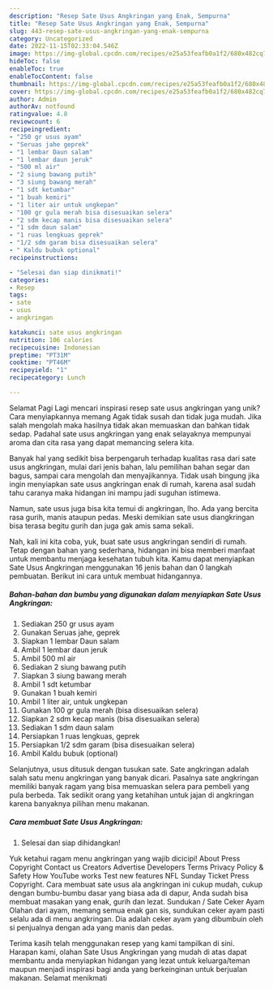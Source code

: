 ```yaml
---
description: "Resep Sate Usus Angkringan yang Enak, Sempurna"
title: "Resep Sate Usus Angkringan yang Enak, Sempurna"
slug: 443-resep-sate-usus-angkringan-yang-enak-sempurna
category: Uncategorized
date: 2022-11-15T02:33:04.546Z
image: https://img-global.cpcdn.com/recipes/e25a53feafb0a1f2/680x482cq70/sate-usus-angkringan-foto-resep-utama.jpg
hideToc: false
enableToc: true
enableTocContent: false
thumbnail: https://img-global.cpcdn.com/recipes/e25a53feafb0a1f2/680x482cq70/sate-usus-angkringan-foto-resep-utama.jpg
cover: https://img-global.cpcdn.com/recipes/e25a53feafb0a1f2/680x482cq70/sate-usus-angkringan-foto-resep-utama.jpg
author: Admin
authorAv: notfound
ratingvalue: 4.8
reviewcount: 6
recipeingredient:
- "250 gr usus ayam"
- "Seruas jahe geprek"
- "1 lembar Daun salam"
- "1 lembar daun jeruk"
- "500 ml air"
- "2 siung bawang putih"
- "3 siung bawang merah"
- "1 sdt ketumbar"
- "1 buah kemiri"
- "1 liter air untuk ungkepan"
- "100 gr gula merah bisa disesuaikan selera"
- "2 sdm kecap manis bisa disesuaikan selera"
- "1 sdm daun salam"
- "1 ruas lengkuas geprek"
- "1/2 sdm garam bisa disesuaikan selera"
- " Kaldu bubuk optional"
recipeinstructions:

- "Selesai dan siap dinikmati!"
categories:
- Resep
tags:
- sate
- usus
- angkringan

katakunci: sate usus angkringan 
nutrition: 106 calories
recipecuisine: Indonesian
preptime: "PT31M"
cooktime: "PT46M"
recipeyield: "1"
recipecategory: Lunch

---
```



Selamat Pagi Lagi mencari inspirasi resep sate usus angkringan yang unik? Cara menyiapkannya memang Agak tidak susah dan tidak juga mudah. Jika salah mengolah maka hasilnya tidak akan memuaskan dan bahkan tidak sedap. Padahal sate usus angkringan yang enak selayaknya mempunyai aroma dan cita rasa yang dapat memancing selera kita.


Banyak hal yang sedikit bisa berpengaruh terhadap kualitas rasa dari sate usus angkringan, mulai dari jenis bahan, lalu pemilihan bahan segar dan bagus, sampai cara mengolah dan menyajikannya. Tidak usah bingung jika ingin menyiapkan sate usus angkringan enak di rumah, karena asal sudah tahu caranya maka hidangan ini mampu jadi suguhan istimewa.

Namun, sate usus juga bisa kita temui di angkringan, lho. Ada yang bercita rasa gurih, manis ataupun pedas. Meski demikian sate usus diangkringan bisa terasa begitu gurih dan juga gak amis sama sekali.


Nah, kali ini kita coba, yuk, buat sate usus angkringan sendiri di rumah. Tetap dengan bahan yang sederhana, hidangan ini bisa memberi manfaat untuk membantu menjaga kesehatan tubuh kita. Kamu dapat menyiapkan Sate Usus Angkringan menggunakan 16 jenis bahan dan 0 langkah pembuatan. Berikut ini cara untuk membuat hidangannya.

<!--inarticleads1-->

##### Bahan-bahan dan bumbu yang digunakan dalam menyiapkan Sate Usus Angkringan:

1. Sediakan 250 gr usus ayam
1. Gunakan Seruas jahe, geprek
1. Siapkan 1 lembar Daun salam
1. Ambil 1 lembar daun jeruk
1. Ambil 500 ml air
1. Sediakan 2 siung bawang putih
1. Siapkan 3 siung bawang merah
1. Ambil 1 sdt ketumbar
1. Gunakan 1 buah kemiri
1. Ambil 1 liter air, untuk ungkepan
1. Gunakan 100 gr gula merah (bisa disesuaikan selera)
1. Siapkan 2 sdm kecap manis (bisa disesuaikan selera)
1. Sediakan 1 sdm daun salam
1. Persiapkan 1 ruas lengkuas, geprek
1. Persiapkan 1/2 sdm garam (bisa disesuaikan selera)
1. Ambil  Kaldu bubuk (optional)


Selanjutnya, usus ditusuk dengan tusukan sate. Sate angkringan adalah salah satu menu angkringan yang banyak dicari. Pasalnya sate angkringan memiliki banyak ragam yang bisa memuaskan selera para pembeli yang pula berbeda. Tak sedikit orang yang ketahihan untuk jajan di angkringan karena banyaknya pilihan menu makanan. 

<!--inarticleads2-->

##### Cara membuat Sate Usus Angkringan:


1. Selesai dan siap dihidangkan!

Yuk ketahui ragam menu angkringan yang wajib dicicipi! About Press Copyright Contact us Creators Advertise Developers Terms Privacy Policy &amp; Safety How YouTube works Test new features NFL Sunday Ticket Press Copyright. Cara membuat sate usus ala angkringan ini cukup mudah, cukup dengan bumbu-bumbu dasar yang biasa ada di dapur, Anda sudah bisa membuat masakan yang enak, gurih dan lezat. Sundukan / Sate Ceker Ayam Olahan dari ayam, memang semua enak gan sis, sundukan ceker ayam pasti selalu ada di menu angkringan. Dia adalah ceker ayam yang dibumbuin oleh si penjualnya dengan ada yang manis dan pedas. 

Terima kasih telah menggunakan resep yang kami tampilkan di sini. Harapan kami, olahan Sate Usus Angkringan yang mudah di atas dapat membantu anda menyiapkan hidangan yang lezat untuk keluarga/teman maupun menjadi inspirasi bagi anda yang berkeinginan untuk berjualan makanan. Selamat menikmati
